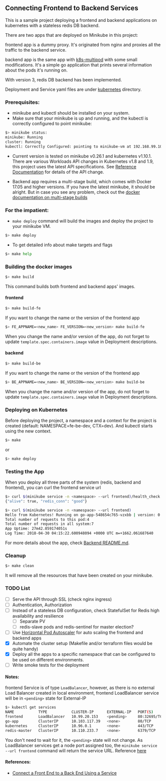 ## Connecting Frontend to Backend Services

This is a sample project deploying a frontend and backend applications on
kubernetes with a stateless redis DB backend.

There are two apps that are deployed on Minikube in this project:

frontend app is a dummy proxy. It's originated from nginx and proxies all the
traffic to the backend service.

backend app is the same app with [k8s-multipod](../k8s-multipod) with some small
modifications. It's a simple go application that prints several information about the pods it's running on.

With version 3, redis DB backend has been implemented.

Deployment and Service yaml files are under [kubernetes](kubernetes) directory.

### Prerequisites:
* minikube and kubectl should be installed on your system.
* Make sure that your minikube is up and running, and the kubectl is correctly
  configured to point minikube:
```sh
$> minikube status:
minikube: Running
cluster: Running
kubectl: Correctly Configured: pointing to minikube-vm at 192.168.99.100
```
* Current version is tested on minikube v0.26.1 and kubernetes v1.10.1. There are
  various Workloads API changes in Kubernetes v1.8 and 1.9, this project uses
  the latest API specifications. See [Reference Documentation](https://kubernetes.io/docs/reference/workloads-18-19/) for details of the API change.

* Backend app requires a multi-stage build, which comes with Docker 17.05 and
  higher versions. If you have the latest minikube, it should be alright. But in
  case you see any problem, check out the [docker documentation on multi-stage
  builds](https://docs.docker.com/develop/develop-images/multistage-build/)

### For the impatient:
* `make deploy` command will build the images and deploy the project to your minikube VM.
```sh
$> make deploy
```

* To get detailed info about make targets and flags
```sh
$> make help
```

### Building the docker images

```sh
$> make build
```
This command builds both frontend and backend apps' images.

#### frontend

```sh
$> make build-fe
```
If you want to change the name or the version of the frontend app
```sh
$> FE_APPNAME=<new_name> FE_VERSION=<new_version> make build-fe
```
When you change the name and/or version of the app, do not forget to update `template.spec.containers.image` value in Deployment descriptions.

#### backend

```sh
$> make build-be
```
If you want to change the name or the version of the frontend app
```sh
$> BE_APPNAME=<new_name> BE_VERSION=<new_version> make build-be
```
When you change the name and/or version of the app, do not forget to update `template.spec.containers.image` value in Deployment descriptions.

### Deploying on Kubernetes

Before deploying the project, a namespace and a context for the project is
created (default: NAMESPACE=fe-be-dev, CTX=dev). And kubectl starts using the
new context. 

```sh
$> make
```
or
```sh
$> make deploy
```

### Testing the App

When you deploy all three parts of the system (redis, backend and frontend), you
can curl the frontend service url

```sh
$> curl $(minikube service -n <namespace> --url frontend)/health_check
{"alive": true, "redis_conn": "good"}
```
```sh
$> curl $(minikube service -n <namespace> --url frontend)
Hello from Kubernetes! Running on go-app-548654c765-vzxbb | version: 0.3
Total number of requests to this pod:4
Total number of requests in all system:7
App Uptime: 27m42.059174051s
Log Time: 2018-04-30 04:15:22.600948094 +0000 UTC m=+1662.061687640
```

For more details about the app, check [Backend README.md](backend/README.md).

### Cleanup
```sh
$> make clean
```
It will remove all the resources that have been created on your minikube.

### TODO List
- [ ] Serve the API through SSL (check nginx ingress)
- [ ] Authentication, Authorization
- [ ] Instead of a stateless DB configuration, check StatefulSet for Redis
  high availability and resilience
  - [ ] Separate PV
  - [ ] redis-slave pods and redis-sentinel for master election?
- [ ] Use [Horizontal Pod
  Autoscaler](https://kubernetes.io/docs/tasks/run-application/horizontal-pod-autoscale/)
  for auto scaling the frontend and backend apps
- [x] Automate the cluster setup (Makefile and/or terraform files would be quite
  handy)
- [x] Deploy all the apps to a specific namespace that can be configured to be used
  on different environments.
- [ ] Write smoke tests for the deployment

#### Notes:

frontend Service is of type `LoadBalancer`, however, as there is no external
Load Balancer created in local environment, frontend LoadBalancer service will
be in `<pending>` state for External-IP
```sh
$> kubectl get services
NAME           TYPE           CLUSTER-IP      EXTERNAL-IP   PORT(S)        AGE
frontend       LoadBalancer   10.99.20.153    <pending>     80:32695/TCP   2h
go-app         ClusterIP      10.103.117.39   <none>        80/TCP         2h
kubernetes     ClusterIP      10.96.0.1       <none>        443/TCP        2h
redis-master   ClusterIP      10.110.233.7    <none>        6379/TCP       2h
```
You don't need to wait for it, the `<pending>` state will not change. As
LoadBalancer services get a node port assigned too, the `minikube service --url
frontend` command will return the service URL. Reference [here](https://github.com/kubernetes/minikube/issues/384#issuecomment-234409957)

#### References:
* [Connect a Front End to a Back End Using a Service](https://kubernetes.io/docs/tasks/access-application-cluster/connecting-frontend-backend/)
